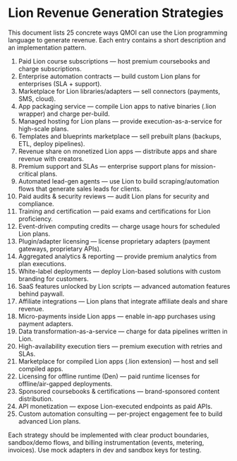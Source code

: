 # Lion Revenue Generation Strategies

This document lists 25 concrete ways QMOI can use the Lion programming language to generate revenue. Each entry contains a short description and an implementation pattern.

1. Paid Lion course subscriptions — host premium coursebooks and charge subscriptions.
2. Enterprise automation contracts — build custom Lion plans for enterprises (SLA + support).
3. Marketplace for Lion libraries/adapters — sell connectors (payments, SMS, cloud).
4. App packaging service — compile Lion apps to native binaries (.lion wrapper) and charge per-build.
5. Managed hosting for Lion plans — provide execution-as-a-service for high-scale plans.
6. Templates and blueprints marketplace — sell prebuilt plans (backups, ETL, deploy pipelines).
7. Revenue share on monetized Lion apps — distribute apps and share revenue with creators.
8. Premium support and SLAs — enterprise support plans for mission-critical plans.
9. Automated lead-gen agents — use Lion to build scraping/automation flows that generate sales leads for clients.
10. Paid audits & security reviews — audit Lion plans for security and compliance.
11. Training and certification — paid exams and certifications for Lion proficiency.
12. Event-driven computing credits — charge usage hours for scheduled Lion plans.
13. Plugin/adapter licensing — license proprietary adapters (payment gateways, proprietary APIs).
14. Aggregated analytics & reporting — provide premium analytics from plan executions.
15. White-label deployments — deploy Lion-based solutions with custom branding for customers.
16. SaaS features unlocked by Lion scripts — advanced automation features behind paywall.
17. Affiliate integrations — Lion plans that integrate affiliate deals and share revenue.
18. Micro-payments inside Lion apps — enable in-app purchases using payment adapters.
19. Data transformation-as-a-service — charge for data pipelines written in Lion.
20. High-availability execution tiers — premium execution with retries and SLAs.
21. Marketplace for compiled Lion apps (.lion extension) — host and sell compiled apps.
22. Licensing for offline runtime (Den) — paid runtime licenses for offline/air-gapped deployments.
23. Sponsored coursebooks & certifications — brand-sponsored content distribution.
24. API monetization — expose Lion-executed endpoints as paid APIs.
25. Custom automation consulting — per-project engagement fee to build advanced Lion plans.

Each strategy should be implemented with clear product boundaries, sandbox/demo flows, and billing instrumentation (events, metering, invoices). Use mock adapters in dev and sandbox keys for testing.
